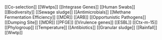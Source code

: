 [[Co-selection]]
[[Wwtps]]
[[Integrase Genes]]
[[Human Swabs]]
[[Biodiversity]]
[[Sewage sludge]]
[[Antimicrobials]]
[[Methane Fermentation Efficiency]]
[[MDR]]
[[ARB]]
[[Opportunistic Pathogens]]
[[Dumping Site]]
[[MDR]]
[[PFGE]]
[[Virulence genes]]
[[ESBL]]
[[Ctx-m-15]]
[[Phylogroup]]
[[Temperature]]
[[Antibiotics]]
[[Granular sludge]]
[[Rainfall]]
[[Wwtp]]
